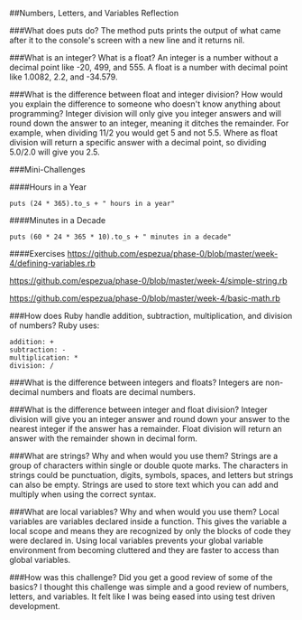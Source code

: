##Numbers, Letters, and Variables Reflection

###What does puts do?
The method puts prints the output of what came after it to the console's screen with a new line and it returns nil.

###What is an integer? What is a float?
An integer is a number without a decimal point like -20, 499, and 555.  A float is a number with decimal point like 1.0082, 2.2, and -34.579.

###What is the difference between float and integer division? How would you explain the difference to someone who doesn't know anything about programming?
Integer division will only give you integer answers and will round down the answer to an integer, meaning it ditches the remainder.  For example, when dividing 11/2 you would get 5 and not 5.5.  Where as float division will return a specific answer with a decimal point, so dividing 5.0/2.0 will give you 2.5.


###Mini-Challenges

####Hours in a Year
```
puts (24 * 365).to_s + " hours in a year"
````

####Minutes in a Decade
```
puts (60 * 24 * 365 * 10).to_s + " minutes in a decade"
````


####Exercises
https://github.com/espezua/phase-0/blob/master/week-4/defining-variables.rb

https://github.com/espezua/phase-0/blob/master/week-4/simple-string.rb

https://github.com/espezua/phase-0/blob/master/week-4/basic-math.rb


###How does Ruby handle addition, subtraction, multiplication, and division of numbers?
Ruby uses:
```
addition: +
subtraction: -
multiplication: *
division: /
```


###What is the difference between integers and floats?
Integers are non-decimal numbers and floats are decimal numbers.


###What is the difference between integer and float division?
Integer division will give you an integer answer and round down your answer to the nearest integer if the answer has a remainder.  Float division will return an answer with the remainder shown in decimal form.


###What are strings? Why and when would you use them?
Strings are a group of characters within single or double quote marks.  The characters in strings could be punctuation, digits, symbols, spaces, and letters but strings can also be empty.  Strings are used to store text which you can add and multiply when using the correct syntax.


###What are local variables? Why and when would you use them?
Local variables are variables declared inside a function.  This gives the variable a local scope and means they are recognized by only the blocks of code they were declared in.  Using local variables prevents your global variable environment from becoming cluttered and they are faster to access than global variables.


###How was this challenge? Did you get a good review of some of the basics?
I thought this challenge was simple and a good review of numbers, letters, and variables.  It felt like I was being eased into using test driven development.

